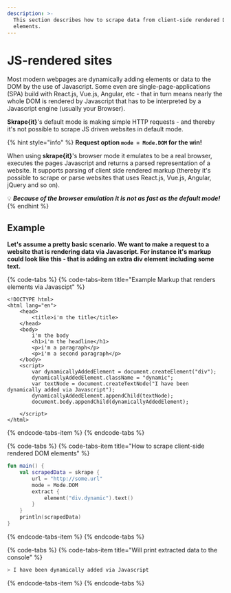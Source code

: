 ```yaml
---
description: >-
  This section describes how to scrape data from client-side rendered DOM
  elements.
---
```


# JS-rendered sites

Most modern webpages are dynamically adding elements or data to the DOM by the use of Javascript. Some even are single-page-applications \(SPA\) build with React.js, Vue.js, Angular, etc - that in turn means nearly the whole DOM is rendered by Javascript that has to be interpreted by a Javascript engine \(usually your Browser\).

**Skrape{it}**'s  default mode is making simple HTTP requests - and thereby it's not possible to scrape JS driven websites in default mode.

{% hint style="info" %}
**Request option `mode = Mode.DOM` for the win!**

When using **skrape{it}**'s browser mode it emulates to be a real browser, executes the pages Javascript and returns a parsed representation of a website. It supports parsing of client side rendered markup \(thereby it's possible to scrape or parse websites that uses React.js, Vue.js, Angular, jQuery and so on\).

💡 _**Because of the browser emulation it is not as fast as the default mode!**_
{% endhint %}

## Example

**Let's assume a pretty basic scenario. We want to make a request to a website that is rendering data via Javascript. For instance it's markup could look like this - that is adding an extra div element including some text.** 

{% code-tabs %}
{% code-tabs-item title="Example Markup that renders elements via Javascipt" %}
```markup
<!DOCTYPE html>
<html lang="en">
    <head>
        <title>i'm the title</title>
    </head>
    <body>
        i'm the body
        <h1>i'm the headline</h1>
        <p>i'm a paragraph</p>
        <p>i'm a second paragraph</p>
    </body>
    <script>
        var dynamicallyAddedElement = document.createElement("div");
        dynamicallyAddedElement.className = "dynamic";
        var textNode = document.createTextNode("I have been dynamically added via Javascript");
        dynamicallyAddedElement.appendChild(textNode);
        document.body.appendChild(dynamicallyAddedElement);

    </script>
</html>
```
{% endcode-tabs-item %}
{% endcode-tabs %}

{% code-tabs %}
{% code-tabs-item title="How to scrape client-side rendered DOM elements" %}
```kotlin
fun main() {
    val scrapedData = skrape {
        url = "http://some.url"
        mode = Mode.DOM
        extract { 
            element("div.dynamic").text()
        }
    }
    println(scrapedData)
}
```
{% endcode-tabs-item %}
{% endcode-tabs %}

{% code-tabs %}
{% code-tabs-item title="Will print extracted data to the console" %}
```bash
> I have been dynamically added via Javascript
```
{% endcode-tabs-item %}
{% endcode-tabs %}



